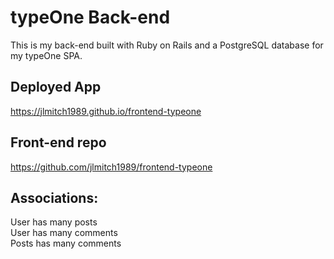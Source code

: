 # typeOne Back-end
This is my back-end built with Ruby on Rails and a PostgreSQL database for
my typeOne SPA.

## Deployed App
https://jlmitch1989.github.io/frontend-typeone
## Front-end repo
https://github.com/jlmitch1989/frontend-typeone

## Associations:
User has many posts <br>
User has many comments <br>
Posts has many comments
